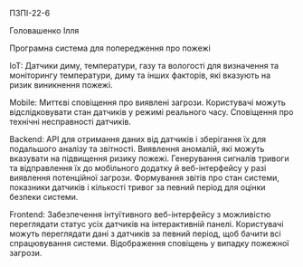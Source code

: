 ПЗПІ-22-6

Головашенко Ілля

Програмна система для попередження про пожежі

IoT: 
Датчики диму, температури, газу та вологості для визначення та моніторингу температури, диму та інших 
факторів, які вказують на ризик виникнення пожежі.

Mobile: 
Миттєві сповіщення про виявлені загрози. Користувачі можуть відслідковувати стан датчиків у режимі 
реального часу. Сповіщення про технічні несправності датчиків.

Backend: 
API для отримання даних від датчиків і зберігання їх для подальшого аналізу та звітності. Виявлення 
аномалій, які можуть вказувати на підвищення ризику пожежі. Генерування сигналів тривоги та 
відправлення їх до мобільного додатку й веб-інтерфейсу у разі виявлення потенційної загрози. 
Формування звітів про стан системи, показники датчиків і кількості тривог за певний період для оцінки 
безпеки системи.

Frontend: 
Забезпечення інтуїтивного веб-інтерфейсу з можливістю переглядати статус усіх датчиків на 
інтерактивній панелі. Користувачі можуть переглядати дані з датчиків за певний період, щоб бачити всі 
спрацювування системи. Відображення сповіщень у випадку пожежної загрози.
